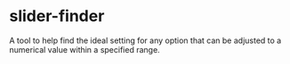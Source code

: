 # slider-finder
A tool to help find the ideal setting for any option that can be adjusted to a numerical value within a specified range.
